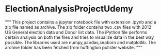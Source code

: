 # ElectionAnalysisProjectUdemy
"""
This project contains a jupyter notebook file with extension .ipynb and a zip file named as archive. The zip folder contains two .csv files with 2012 US General election data and Donor list data. The iPython file performs certain analysis on both the files and tries to visualize data in the best way possible. The libraries used are numpy,pandas,seaborn and matplotlib. The archive folder has been  fetched from huffington pollster website.
"""
